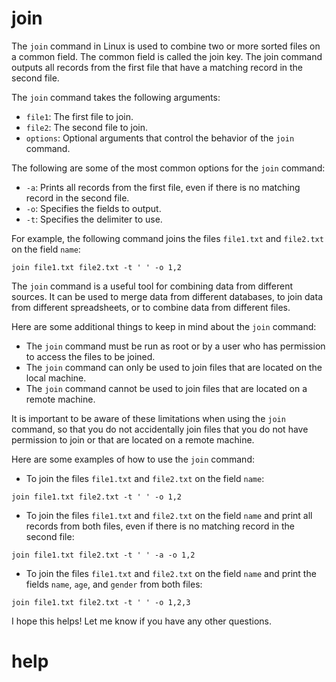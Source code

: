 # join

The `join` command in Linux is used to combine two or more sorted files on a common field. The common field is called the join key. The join command outputs all records from the first file that have a matching record in the second file.

The `join` command takes the following arguments:

* `file1`: The first file to join.
* `file2`: The second file to join.
* `options`: Optional arguments that control the behavior of the `join` command.

The following are some of the most common options for the `join` command:

* `-a`: Prints all records from the first file, even if there is no matching record in the second file.
* `-o`: Specifies the fields to output.
* `-t`: Specifies the delimiter to use.

For example, the following command joins the files `file1.txt` and `file2.txt` on the field `name`:

```
join file1.txt file2.txt -t ' ' -o 1,2
```

The `join` command is a useful tool for combining data from different sources. It can be used to merge data from different databases, to join data from different spreadsheets, or to combine data from different files.

Here are some additional things to keep in mind about the `join` command:

* The `join` command must be run as root or by a user who has permission to access the files to be joined.
* The `join` command can only be used to join files that are located on the local machine.
* The `join` command cannot be used to join files that are located on a remote machine.

It is important to be aware of these limitations when using the `join` command, so that you do not accidentally join files that you do not have permission to join or that are located on a remote machine.

Here are some examples of how to use the `join` command:

* To join the files `file1.txt` and `file2.txt` on the field `name`:
```
join file1.txt file2.txt -t ' ' -o 1,2
```
* To join the files `file1.txt` and `file2.txt` on the field `name` and print all records from both files, even if there is no matching record in the second file:
```
join file1.txt file2.txt -t ' ' -a -o 1,2
```
* To join the files `file1.txt` and `file2.txt` on the field `name` and print the fields `name`, `age`, and `gender` from both files:
```
join file1.txt file2.txt -t ' ' -o 1,2,3
```

I hope this helps! Let me know if you have any other questions.



# help 

```

```

